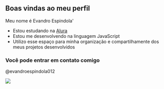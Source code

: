 

## Boas vindas ao meu perfil

Meu nome é Evandro Espindola'  

- Estou estudando na [Alura](https://www.alura.com)
- Estou me desenvolvendo na linguagem JavaScript
- Utilizo esse espaço para minha organização e compartilhamente dos meus projetos desenvolvidos

### Você pode entrar em contato comigo 

@evandroespindola012

![](https://media1.tenor.com/m/OgQIMh5MMCoAAAAd/ford.gif)
